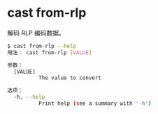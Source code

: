 # cast from-rlp

解码 RLP 编码数据。

```bash
$ cast from-rlp --help
用法： cast from-rlp [VALUE]

参数：
  [VALUE]
          The value to convert

选项：
  -h, --help
          Print help (see a summary with '-h')
```